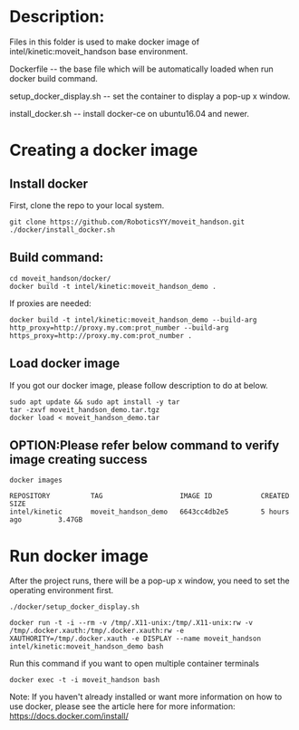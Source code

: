 # Description:

Files in this folder is used to make docker image of intel/kinetic:moveit_handson base environment.

Dockerfile -- the base file which will be automatically loaded when run docker build command.

setup_docker_display.sh -- set the container to display a pop-up x window.

install_docker.sh -- install docker-ce on ubuntu16.04 and newer.

# Creating a docker image
## Install docker
First, clone the repo to your local system.
```
git clone https://github.com/RoboticsYY/moveit_handson.git
./docker/install_docker.sh 
```
## Build command:
```
cd moveit_handson/docker/
docker build -t intel/kinetic:moveit_handson_demo .
```
If proxies are needed:
```
docker build -t intel/kinetic:moveit_handson_demo --build-arg http_proxy=http://proxy.my.com:prot_number --build-arg https_proxy=http://proxy.my.com:prot_number .
```
## Load docker image
If you got our docker image, please follow description to do at below.
```
sudo apt update && sudo apt install -y tar
tar -zxvf moveit_handson_demo.tar.tgz
docker load < moveit_handson_demo.tar
```
## OPTION:Please refer below command to verify image creating success
```
docker images

REPOSITORY          TAG                   IMAGE ID            CREATED             SIZE
intel/kinetic       moveit_handson_demo   6643cc4db2e5        5 hours ago         3.47GB
```

# Run docker image
After the project runs, there will be a pop-up x window, you need to set the operating environment first.
```
./docker/setup_docker_display.sh

docker run -t -i --rm -v /tmp/.X11-unix:/tmp/.X11-unix:rw -v /tmp/.docker.xauth:/tmp/.docker.xauth:rw -e XAUTHORITY=/tmp/.docker.xauth -e DISPLAY --name moveit_handson intel/kinetic:moveit_handson_demo bash
```
Run this command if you want to open multiple container terminals
```
docker exec -t -i moveit_handson bash
```
Note: If you haven't already installed or want more information on how to use docker, please see the article here for more information:
https://docs.docker.com/install/
